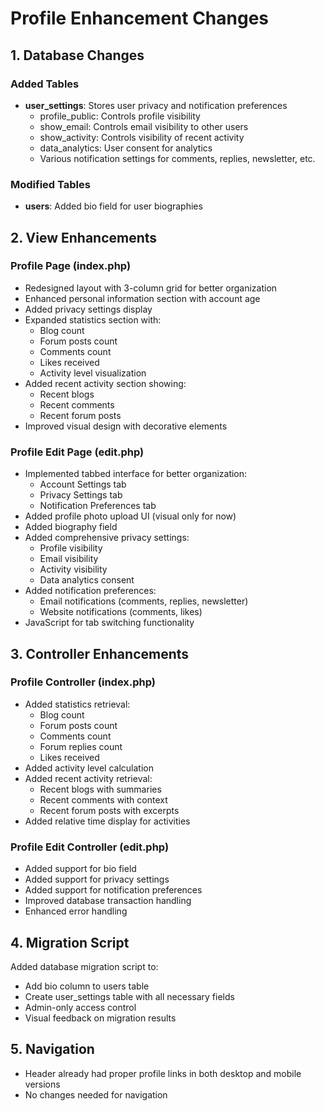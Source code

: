 # Profile Enhancement Changes

## 1. Database Changes

### Added Tables
- **user_settings**: Stores user privacy and notification preferences
  - profile_public: Controls profile visibility
  - show_email: Controls email visibility to other users
  - show_activity: Controls visibility of recent activity
  - data_analytics: User consent for analytics
  - Various notification settings for comments, replies, newsletter, etc.

### Modified Tables
- **users**: Added bio field for user biographies

## 2. View Enhancements

### Profile Page (index.php)
- Redesigned layout with 3-column grid for better organization
- Enhanced personal information section with account age
- Added privacy settings display
- Expanded statistics section with:
  - Blog count
  - Forum posts count
  - Comments count
  - Likes received
  - Activity level visualization
- Added recent activity section showing:
  - Recent blogs
  - Recent comments
  - Recent forum posts
- Improved visual design with decorative elements

### Profile Edit Page (edit.php)
- Implemented tabbed interface for better organization:
  - Account Settings tab
  - Privacy Settings tab 
  - Notification Preferences tab
- Added profile photo upload UI (visual only for now)
- Added biography field
- Added comprehensive privacy settings:
  - Profile visibility
  - Email visibility
  - Activity visibility
  - Data analytics consent
- Added notification preferences:
  - Email notifications (comments, replies, newsletter)
  - Website notifications (comments, likes)
- JavaScript for tab switching functionality

## 3. Controller Enhancements

### Profile Controller (index.php)
- Added statistics retrieval:
  - Blog count
  - Forum posts count
  - Comments count
  - Forum replies count
  - Likes received
- Added activity level calculation
- Added recent activity retrieval:
  - Recent blogs with summaries
  - Recent comments with context
  - Recent forum posts with excerpts
- Added relative time display for activities

### Profile Edit Controller (edit.php)
- Added support for bio field
- Added support for privacy settings
- Added support for notification preferences
- Improved database transaction handling
- Enhanced error handling

## 4. Migration Script

Added database migration script to:
- Add bio column to users table
- Create user_settings table with all necessary fields
- Admin-only access control
- Visual feedback on migration results

## 5. Navigation
- Header already had proper profile links in both desktop and mobile versions
- No changes needed for navigation 